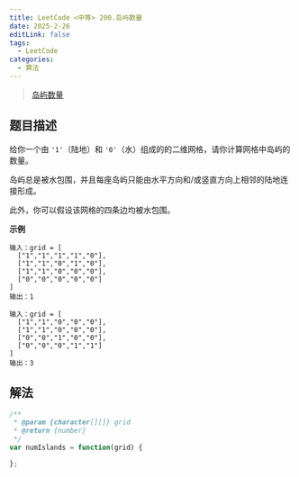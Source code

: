 ```yaml
---
title: LeetCode <中等> 200.岛屿数量
date: 2025-2-26
editLink: false
tags:
  - LeetCode
categories:
  - 算法
---
```


> [岛屿数量](https://leetcode.cn/problems/number-of-islands/description/)

## 题目描述

给你一个由 `'1'`（陆地）和 `'0'`（水）组成的的二维网格，请你计算网格中岛屿的数量。

岛屿总是被水包围，并且每座岛屿只能由水平方向和/或竖直方向上相邻的陆地连接形成。

此外，你可以假设该网格的四条边均被水包围。

**示例**

```
输入：grid = [
  ["1","1","1","1","0"],
  ["1","1","0","1","0"],
  ["1","1","0","0","0"],
  ["0","0","0","0","0"]
]
输出：1

输入：grid = [
  ["1","1","0","0","0"],
  ["1","1","0","0","0"],
  ["0","0","1","0","0"],
  ["0","0","0","1","1"]
]
输出：3
```

## 解法

```js
/**
 * @param {character[][]} grid
 * @return {number}
 */
var numIslands = function(grid) {

};
```
